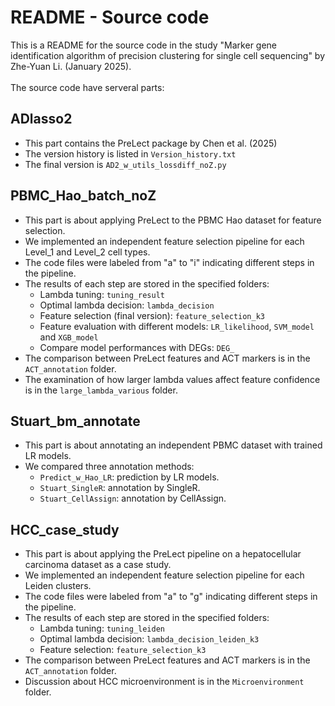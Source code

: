 # README - Source code
This is a README for the source code in the study "Marker gene identification algorithm of precision clustering for single cell sequencing" by Zhe-Yuan Li. (January 2025).
\
\
The source code have serveral parts:

## ADlasso2
- This part contains the PreLect package by Chen et al. (2025)
- The version history is listed in ```Version_history.txt```
- The final version is ```AD2_w_utils_lossdiff_noZ.py```

## PBMC_Hao_batch_noZ
- This part is about applying PreLect to the PBMC Hao dataset for feature selection.
- We implemented an independent feature selection pipeline for each Level_1 and Level_2 cell types.
- The code files were labeled from "a" to "i" indicating different steps in the pipeline.
- The results of each step are stored in the specified folders:
    - Lambda tuning: ```tuning_result```
    - Optimal lambda decision: ```lambda_decision```
    - Feature selection (final version): ```feature_selection_k3```
    - Feature evaluation with different models: ```LR_likelihood```, ```SVM_model``` and ```XGB_model```
    - Compare model performances with DEGs: ```DEG_```
- The comparison between PreLect features and ACT markers is in the ```ACT_annotation``` folder.
- The examination of how larger lambda values affect feature confidence is in the ```large_lambda_various``` folder.

## Stuart_bm_annotate
- This part is about annotating an independent PBMC dataset with trained LR models.
- We compared three annotation methods:
    - ```Predict_w_Hao_LR```: prediction by LR models.
    - ```Stuart_SingleR```: annotation by SingleR.
    - ```Stuart_CellAssign```: annotation by CellAssign.

## HCC_case_study
- This part is about applying the PreLect pipeline on a hepatocellular carcinoma dataset as a case study.
- We implemented an independent feature selection pipeline for each Leiden clusters.
- The code files were labeled from "a" to "g" indicating different steps in the pipeline.
- The results of each step are stored in the specified folders:
    - Lambda tuning: ```tuning_leiden```
    - Optimal lambda decision: ```lambda_decision_leiden_k3```
    - Feature selection: ```feature_selection_k3```
- The comparison between PreLect features and ACT markers is in the ```ACT_annotation``` folder.
- Discussion about HCC microenvironment is in the ```Microenvironment``` folder.
